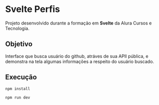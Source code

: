 # Svelte Perfis

Projeto desenvolvido durante a formação em **Svelte** da Alura Cursos e Tecnologia.

## Objetivo

Interface que busca usuário do github, atráves de sua APII pública, e demonstra na tela algumas informações a respeito do usuário buscado.

## Execução

``` npm install ```

``` npm run dev ```
